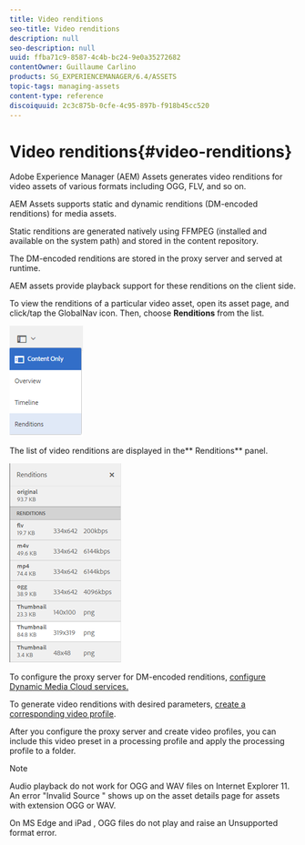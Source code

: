 ```yaml
---
title: Video renditions
seo-title: Video renditions
description: null
seo-description: null
uuid: ffba71c9-8587-4c4b-bc24-9e0a35272682
contentOwner: Guillaume Carlino
products: SG_EXPERIENCEMANAGER/6.4/ASSETS
topic-tags: managing-assets
content-type: reference
discoiquuid: 2c3c875b-0cfe-4c95-897b-f918b45cc520
---
```


# Video renditions{#video-renditions}

Adobe Experience Manager (AEM) Assets generates video renditions for video assets of various formats including OGG, FLV, and so on.

AEM Assets supports static and dynamic renditions (DM-encoded renditions) for media assets.

Static renditions are generated natively using FFMPEG (installed and available on the system path) and stored in the content repository.

The DM-encoded renditions are stored in the proxy server and served at runtime.

AEM assets provide playback support for these renditions on the client side.

To view the renditions of a particular video asset, open its asset page, and click/tap the GlobalNav icon. Then, choose **Renditions** from the list.

![](assets/chlimage_1-483.png)

The list of video renditions are displayed in the** Renditions** panel. 

![](assets/chlimage_1-484.png)

To configure the proxy server for DM-encoded renditions, [configure Dynamic Media Cloud services.](../../assets/using/config-dynamic.md)

To generate video renditions with desired parameters, [create a corresponding video profile](../../assets/using/video-profiles.md).

After you configure the proxy server and create video profiles, you can include this video preset in a processing profile and apply the processing profile to a folder.

>[!NOTE]
>
>Audio playback do not work for OGG and WAV files on Internet Explorer 11. An error "Invalid Source " shows up on the asset details page for assets with extension OGG or WAV.
>
>On MS Edge and iPad , OGG files do not play and raise an Unsupported format error.

